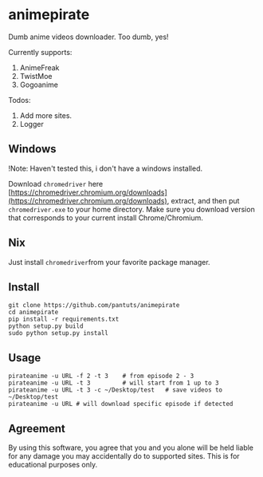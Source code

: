 # animepirate

Dumb anime videos downloader. Too dumb, yes!

Currently supports:
1. AnimeFreak
2. TwistMoe
3. Gogoanime

Todos:
1. Add more sites.
2. Logger

## Windows

!Note: Haven't tested this, i don't have a windows installed.

Download `chromedriver` here [https://chromedriver.chromium.org/downloads](https://chromedriver.chromium.org/downloads), extract, and then put `chromedriver.exe` to your home directory. Make sure you download version that corresponds to your current install Chrome/Chromium.

## Nix

Just install `chromedriver`from your favorite package manager.

## Install

```
git clone https://github.com/pantuts/animepirate
cd animepirate
pip install -r requirements.txt
python setup.py build
sudo python setup.py install
```

## Usage

```
pirateanime -u URL -f 2 -t 3    # from episode 2 - 3
pirateanime -u URL -t 3         # will start from 1 up to 3
pirateanime -u URL -t 3 -c ~/Desktop/test   # save videos to ~/Desktop/test
pirateanime -u URL # will download specific episode if detected
```

## Agreement

By using this software, you agree that you and you alone will be held liable for any damage you may accidentally do to supported sites. This is for educational purposes only.
